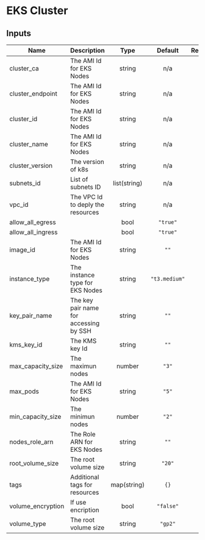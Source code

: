 # EKS Cluster

<!-- TF12DOC_START -->
## Inputs

| Name | Description | Type | Default | Required |
|------|-------------|:----:|:-----:|:-----:|
| cluster\_ca | The AMI Id for EKS Nodes | string | n/a | yes |
| cluster\_endpoint | The AMI Id for EKS Nodes | string | n/a | yes |
| cluster\_id | The AMI Id for EKS Nodes | string | n/a | yes |
| cluster\_name | The AMI Id for EKS Nodes | string | n/a | yes |
| cluster\_version | The version of k8s | string | n/a | yes |
| subnets\_id | List of subnets ID | list(string) | n/a | yes |
| vpc\_id | The VPC Id to deply the resources | string | n/a | yes |
| allow\_all\_egress |  | bool | `"true"` | no |
| allow\_all\_ingress |  | bool | `"true"` | no |
| image\_id | The AMI Id for EKS Nodes | string | `""` | no |
| instance\_type | The instance type for EKS Nodes | string | `"t3.medium"` | no |
| key\_pair\_name | The key pair name for accessing by SSH | string | `""` | no |
| kms\_key\_id | The KMS key Id | string | `""` | no |
| max\_capacity\_size | The maximun nodes | number | `"3"` | no |
| max\_pods | The AMI Id for EKS Nodes | string | `"5"` | no |
| min\_capacity\_size | The minimun nodes | number | `"2"` | no |
| nodes\_role\_arn | The Role ARN for EKS Nodes | string | `""` | no |
| root\_volume\_size | The root volume size | string | `"20"` | no |
| tags | Additional tags for resources | map(string) | `{}` | no |
| volume\_encryption | If use encription | bool | `"false"` | no |
| volume\_type | The root volume size | string | `"gp2"` | no |

<!-- TF12DOC_END -->

